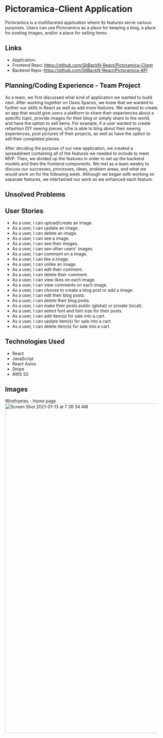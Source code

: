 # Pictoramica-Client Application
Pictoramica is a multifaceted application where its features serve various purposes. Users can use Pictoramica as a place for keeping a blog, a place for posting images, and/or a place for selling items.

## Links
- Application:
- Frontend Repo: https://github.com/SitBackN-React/Pictoramica-Client
- Backend Repo: https://github.com/SitBackN-React/Pictoramica-API

## Planning/Coding Experience - Team Project
As a team, we first discussed what kind of application we wanted to build next. After working together on Oasis Spaces, we knew that we wanted to further our skills in React as well as add more features. We wanted to create an app that would give users a platform to share their experiences about a specific topic, provide images for their blog or simply share to the world, and have the option to sell items. For example, if a user wanted to create refashion DIY sewing pieces, s/he is able to blog about their sewing experiences, post pictures of their projects, as well as have the option to sell their completed pieces.

After deciding the purpose of our new application, we created a spreadsheet containing all of the features we needed to include to meet MVP. Then, we divided up the features in order to set up the backend models and then the frontend components. We met as a team weekly to discuss our successes, processes, ideas, problem areas, and what we would work on for the following week. Although we began with working on separate features, we intertwined our work as we enhanced each feature.

## Unsolved Problems


## User Stories
- As a user, I can upload/create an image.
- As a user, I can update an image.
- As a user, I can delete an image.
- As a user, I can see a image.
- As a user, I can see their images.
- As a user, I can see other users' images.
- As a user, I can comment on a image.
- As a user, I can like a image.
- As a user, I can unlike an image.
- As a user, I can edit their comment.
- As a user, I can delete their comment.
- As a user, I can view likes on each image.
- As a user, I can view comments on each image.
- As a user, I can choose to create a blog post or add a image.
- As a user, I can edit their blog posts.
- As a user, I can delete their blog posts.
- As a user, I can make their posts public (global) or private (local).
- As a user, I can select font and font size for their posts.
- As a user, I can add item(s) for sale into a cart.
- As a user, I can update item(s) for sale into a cart.
- As a user, I can delete item(s) for sale into a cart.

## Technologies Used
- React
- JavaScript
- React Axios
- Stripe
- AWS S3

## Images
Wireframes - Home page
<img width="1083" alt="Screen Shot 2021-01-13 at 7 38 34 AM" src="https://user-images.githubusercontent.com/53062479/104453432-655a9500-5572-11eb-98ba-1b80e14b429b.png">
